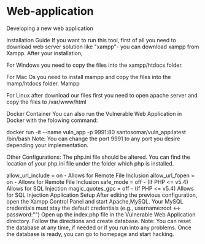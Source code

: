 # Web-application
Developing a new web application

Installation Guide
If you want to run this tool, first of all you need to download web server solution like "xampp"- you can download xampp from Xampp. After your installation;

For Windows you need to copy the files into the xampp/htdocs folder.

For Mac Os you need to install mampp and copy the files into the mamp/htdocs folder. Mampp

For Linux after download our files first you need to open apache server and copy the files to /var/www/html

Docker Container
You can also run the Vulnerable Web Application in Docker with the folowing command:

docker run -it --name vuln_app -p 9991:80 santosomar/vuln_app:latest /bin/bash
Note: You can change the port 9991 to any port you desire depending your implementation.

Other Configurations:
The php.ini file should be altered. You can find the location of your php.ini file under the folder which php is installed.

allow_url_include = on - Allows for Remote File Inclusion
allow_url_fopen = on - Allows for Remote File Inclusion
safe_mode = off - (If PHP <= v5.4) Allows for SQL Injection
magic_quotes_gpc = off - (If PHP <= v5.4) Allows for SQL Injection
Application Setup
After editing the previous configuration, open the Xampp Control Panel and start Apache,MySQL.
Your MySQL credentials must stay the default credentials (e.g., username:root <-> password:"")
Open up the index.php file in the Vulnerable Web Application directory. Follow the directions and create database.
Note: You can reset the database at any time, if needed or if you run into any problems. Once the database is ready, you can go to homepage and start hacking.
